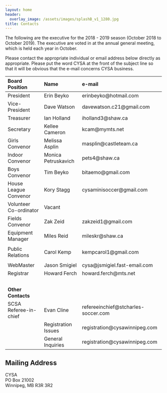 ```yaml
---
layout: home
header:
  overlay_image: /assets/images/splashB_v1_1280.jpg
title: Contacts
---
```

The following are the executive for the 2018 - 2019 season  (October 2018 to October 2019).
The executive are voted in at the annual general meeting, which is held each year in October.

Please contact the appropriate individual or email address below directly as appropriate. 
Please put the word CYSA at the front of the subject line so that it will be obvious that the e-mail concerns CYSA business.
  
  
<table style="width: 100%;">
<thead>
<tr align="left"><th><span style="font-size: medium;">Board Position</span></th><th><span style="font-size: medium;">Name</span></th><th><span style="font-size: medium;">e-mail</span></th></tr>
</thead>
<tbody>
<tr>
<td><span style="font-size: medium;">President</span></td>
<td><span style="font-size: medium;">Erin Beyko</span></td>
<td><span style="font-size: medium;"><span>erinbeyko@hotmail.com</span><br /></span></td>
</tr>
<tr>
<td><span style="font-size: medium;">Vice-President</span></td>
<td><span style="font-size: medium;">Dave Watson</span></td>
<td><span style="font-size: medium;">davewatson.c21@gmail.com</span></td>
</tr>
<tr>
<td><span style="font-size: medium;">Treasurer</span></td>
<td><span style="font-size: medium;">Ian Holland</span></td>
<td><span style="font-size: medium;">iholland3@shaw.ca</span></td>
</tr>
<tr>
<td><span style="font-size: medium;">Secretary</span></td>
<td><span style="font-size: medium;">Kellee Cameron</span></td>
<td><span style="font-size: medium;">kcam@mymts.net</span></td>
</tr>
<tr>
<td><span style="font-size: medium;">Girls Convenor</span></td>
<td><span style="font-size: medium;">Melissa Asplin</span></td>
<td><span style="font-size: medium;">masplin@castleteam.ca</span></td>
</tr>
<tr>
<td><span style="font-size: medium;">Indoor Convenor</span></td>
<td><span style="font-size: medium;">Monica Petruskavich</span></td>
<td><span style="font-size: medium;">pets4@shaw.ca</span></td>
</tr>
<tr>
<td><span style="font-size: medium;">Boys Convenor</span></td>
<td><span style="font-size: medium;">Tim Beyko</span></td>
<td><span style="font-size: medium;">bitaemo@gmail.com</span></td>
</tr>
<tr>
<td><span style="font-size: medium;">House League Convenor</span></td>
<td><span style="font-size: medium;">Kory Stagg</span></td>
<td><span style="font-size: medium;">cysaminisoccer@gmail.com</span></td>
</tr>
<tr>
<td><span style="font-size: medium;">Volunteer Co-ordinator</span></td>
<td><span style="font-size: medium;">Vacant</span></td>
<td><span style="font-size: medium;">&nbsp;</span></td>
</tr>
<tr>
<td><span style="font-size: medium;">Fields Convenor</span></td>
<td><span style="font-size: medium;">Zak Zeid</span></td>
<td><span style="font-size: medium;">zakzeid1@gmail.com</span></td>
</tr>
<tr>
<td><span style="font-size: medium;">Equipment Manager</span></td>
<td><span style="font-size: medium;">Miles Reid</span></td>
<td><span style="font-size: medium;">mileskr@shaw.ca</span></td>
</tr>
<tr>
<td><span style="font-size: medium;">Public Relations</span></td>
<td><span style="font-size: medium;">Carol Kemp</span></td>
<td>
<p><span style="font-size: medium;">kempcarol1@gmail.com</span></p>
</td>
</tr>
<tr>
<td><span style="font-size: medium;">WebMaster</span></td>
<td><span style="font-size: medium;">Jason Smigiel</span></td>
<td><span style="font-size: medium;">cysa@jsmigiel.fast-email.com</span></td>
</tr>
<tr>
<td><span style="font-size: medium;">Registrar</span></td>
<td><span style="font-size: medium;">Howard Ferch</span></td>
<td><span style="font-size: medium;">howard.ferch@mts.net</span></td>
</tr>
<tr>
<td><span style="font-size: medium;">&nbsp;</span></td>
<td><span style="font-size: medium;">&nbsp;</span></td>
<td><span style="font-size: medium;">&nbsp;</span></td>
</tr>
<tr>
<td><span style="font-size: medium;"><strong>Other Contacts</strong></span></td>
<td><span style="font-size: medium;">&nbsp;</span></td>
<td><span style="font-size: medium;">&nbsp;</span></td>
</tr>
<tr>
<td><span style="font-size: medium;">SCSA Referee-in-chief</span></td>
<td><span style="font-size: medium;">Evan Cline</span></td>
<td><span style="font-size: medium;">refereeinchief@stcharles-soccer.com</span></td>
</tr>
<tr>
<td><span style="font-size: medium;">&nbsp;</span></td>
<td><span style="font-size: medium;">Registration Issues</span></td>
<td><span style="font-size: medium;">registration@cysawinnipeg.com</span></td>
</tr>
<tr>
<td><span style="font-size: medium;">&nbsp;</span></td>
<td><span style="font-size: medium;">General Inquiries</span></td>
<td><span style="font-size: medium;">registration@cysawinnipeg.com</span></td>
</tr>
</tbody>
</table>

## Mailing Address
CYSA  
PO Box 21002  
Winnipeg, MB R3R 3R2  
